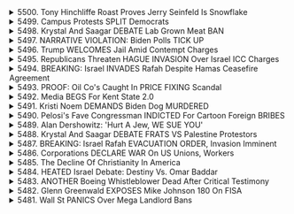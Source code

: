 <details>
<summary>5500. Tony Hinchliffe Roast Proves Jerry Seinfeld Is Snowflake</summary><br>

<a href="https://www.youtube.com/watch?v=1YZ7yo8r6-A" target="_blank">
    <img src="https://img.youtube.com/vi/1YZ7yo8r6-A/maxresdefault.jpg" 
        alt="[Youtube]" width="200">
</a>

# Tony Hinchliffe Roast Proves Jerry Seinfeld Is Snowflake


</details>

<details>
<summary>5499. Campus Protests SPLIT Democrats</summary><br>

<a href="https://www.youtube.com/watch?v=wt3XKLFXT8s" target="_blank">
    <img src="https://img.youtube.com/vi/wt3XKLFXT8s/maxresdefault.jpg" 
        alt="[Youtube]" width="200">
</a>

# Campus Protests SPLIT Democrats


</details>

<details>
<summary>5498. Krystal And Saagar DEBATE Lab Grown Meat BAN</summary><br>

<a href="https://www.youtube.com/watch?v=NEbYIRb7Fuk" target="_blank">
    <img src="https://img.youtube.com/vi/NEbYIRb7Fuk/maxresdefault.jpg" 
        alt="[Youtube]" width="200">
</a>

# Krystal And Saagar DEBATE Lab Grown Meat BAN


</details>

<details>
<summary>5497. NARRATIVE VIOLATION: Biden Polls TICK UP</summary><br>

<a href="https://www.youtube.com/watch?v=SSZbEFS2PSU" target="_blank">
    <img src="https://img.youtube.com/vi/SSZbEFS2PSU/maxresdefault.jpg" 
        alt="[Youtube]" width="200">
</a>

# NARRATIVE VIOLATION: Biden Polls TICK UP


</details>

<details>
<summary>5496. Trump WELCOMES Jail Amid Contempt Charges</summary><br>

<a href="https://www.youtube.com/watch?v=n0Tz4vcpAok" target="_blank">
    <img src="https://img.youtube.com/vi/n0Tz4vcpAok/maxresdefault.jpg" 
        alt="[Youtube]" width="200">
</a>

# Trump WELCOMES Jail Amid Contempt Charges


</details>

<details>
<summary>5495. Republicans Threaten HAGUE INVASION Over Israel ICC Charges</summary><br>

<a href="https://www.youtube.com/watch?v=ce3ViPIH1i8" target="_blank">
    <img src="https://img.youtube.com/vi/ce3ViPIH1i8/maxresdefault.jpg" 
        alt="[Youtube]" width="200">
</a>

# Republicans Threaten HAGUE INVASION Over Israel ICC Charges


</details>

<details>
<summary>5494. BREAKING: Israel INVADES Rafah Despite Hamas Ceasefire Agreement</summary><br>

<a href="https://www.youtube.com/watch?v=8tmKwyX0Z14" target="_blank">
    <img src="https://img.youtube.com/vi/8tmKwyX0Z14/maxresdefault.jpg" 
        alt="[Youtube]" width="200">
</a>

# BREAKING: Israel INVADES Rafah Despite Hamas Ceasefire Agreement


</details>

<details>
<summary>5493. PROOF: Oil Co's Caught In PRICE FIXING Scandal</summary><br>

<a href="https://www.youtube.com/watch?v=Tb8mciRVT6c" target="_blank">
    <img src="https://img.youtube.com/vi/Tb8mciRVT6c/maxresdefault.jpg" 
        alt="[Youtube]" width="200">
</a>

# PROOF: Oil Co's Caught In PRICE FIXING Scandal


</details>

<details>
<summary>5492. Media BEGS For Kent State 2.0</summary><br>

<a href="https://www.youtube.com/watch?v=MT9rMmvxL2Q" target="_blank">
    <img src="https://img.youtube.com/vi/MT9rMmvxL2Q/maxresdefault.jpg" 
        alt="[Youtube]" width="200">
</a>

# Media BEGS For Kent State 2.0


</details>

<details>
<summary>5491. Kristi Noem DEMANDS Biden Dog MURDERED</summary><br>

<a href="https://www.youtube.com/watch?v=GF9x3WNHuDY" target="_blank">
    <img src="https://img.youtube.com/vi/GF9x3WNHuDY/maxresdefault.jpg" 
        alt="[Youtube]" width="200">
</a>

# Kristi Noem DEMANDS Biden Dog MURDERED


</details>

<details>
<summary>5490. Pelosi's Fave Congressman INDICTED For Cartoon Foreign BRIBES</summary><br>

<a href="https://www.youtube.com/watch?v=5-x43NIyCdQ" target="_blank">
    <img src="https://img.youtube.com/vi/5-x43NIyCdQ/maxresdefault.jpg" 
        alt="[Youtube]" width="200">
</a>

# Pelosi's Fave Congressman INDICTED For Cartoon Foreign BRIBES


</details>

<details>
<summary>5489. Alan Dershowitz: 'Hurt A Jew, WE SUE YOU'</summary><br>

<a href="https://www.youtube.com/watch?v=cHsD-Ncltg0" target="_blank">
    <img src="https://img.youtube.com/vi/cHsD-Ncltg0/maxresdefault.jpg" 
        alt="[Youtube]" width="200">
</a>

# Alan Dershowitz: 'Hurt A Jew, WE SUE YOU'


</details>

<details>
<summary>5488. Krystal And Saagar DEBATE FRATS VS Palestine Protestors</summary><br>

<a href="https://www.youtube.com/watch?v=UlHZ_vSM23U" target="_blank">
    <img src="https://img.youtube.com/vi/UlHZ_vSM23U/maxresdefault.jpg" 
        alt="[Youtube]" width="200">
</a>

# Krystal And Saagar DEBATE FRATS VS Palestine Protestors


</details>

<details>
<summary>5487. BREAKING: Israel Rafah EVACUATION ORDER, Invasion Imminent</summary><br>

<a href="https://www.youtube.com/watch?v=rUbPbWl2lt4" target="_blank">
    <img src="https://img.youtube.com/vi/rUbPbWl2lt4/maxresdefault.jpg" 
        alt="[Youtube]" width="200">
</a>

# BREAKING: Israel Rafah EVACUATION ORDER, Invasion Imminent


</details>

<details>
<summary>5486. Corporations DECLARE WAR On US Unions, Workers</summary><br>

<a href="https://www.youtube.com/watch?v=YE3CIn_eFxQ" target="_blank">
    <img src="https://img.youtube.com/vi/YE3CIn_eFxQ/maxresdefault.jpg" 
        alt="[Youtube]" width="200">
</a>

# Corporations DECLARE WAR On US Unions, Workers


</details>

<details>
<summary>5485. The Decline Of Christianity In America</summary><br>

<a href="https://www.youtube.com/watch?v=NohOfOsCr5U" target="_blank">
    <img src="https://img.youtube.com/vi/NohOfOsCr5U/maxresdefault.jpg" 
        alt="[Youtube]" width="200">
</a>

# The Decline Of Christianity In America


</details>

<details>
<summary>5484. HEATED Israel Debate: Destiny Vs. Omar Baddar</summary><br>

<a href="https://www.youtube.com/watch?v=sKzJGJZ82is" target="_blank">
    <img src="https://img.youtube.com/vi/sKzJGJZ82is/maxresdefault.jpg" 
        alt="[Youtube]" width="200">
</a>

# HEATED Israel Debate: Destiny Vs. Omar Baddar


</details>

<details>
<summary>5483. ANOTHER Boeing Whistleblower Dead After Critical Testimony</summary><br>

<a href="https://www.youtube.com/watch?v=ovX5kqFu238" target="_blank">
    <img src="https://img.youtube.com/vi/ovX5kqFu238/maxresdefault.jpg" 
        alt="[Youtube]" width="200">
</a>

# ANOTHER Boeing Whistleblower Dead After Critical Testimony


</details>

<details>
<summary>5482. Glenn Greenwald EXPOSES Mike Johnson 180 On FISA</summary><br>

<a href="https://www.youtube.com/watch?v=LxyWFTrazQk" target="_blank">
    <img src="https://img.youtube.com/vi/LxyWFTrazQk/maxresdefault.jpg" 
        alt="[Youtube]" width="200">
</a>

# Glenn Greenwald EXPOSES Mike Johnson 180 On FISA


</details>

<details>
<summary>5481. Wall St PANICS Over Mega Landlord Bans</summary><br>

<a href="https://www.youtube.com/watch?v=PzoEN84Ftog" target="_blank">
    <img src="https://img.youtube.com/vi/PzoEN84Ftog/maxresdefault.jpg" 
        alt="[Youtube]" width="200">
</a>

# Wall St PANICS Over Mega Landlord Bans


</details>


